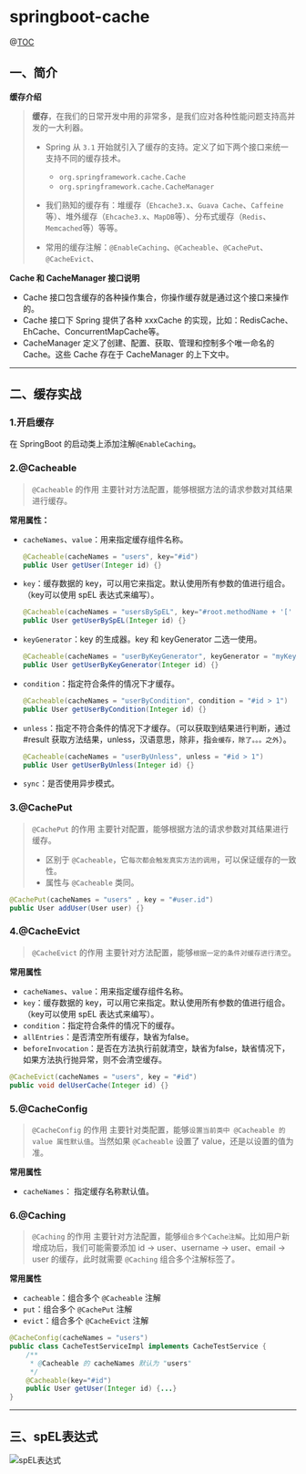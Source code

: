 # springboot-cache

@[TOC](目录)

## 一、简介

**缓存介绍**

> **缓存**，在我们的日常开发中用的非常多，是我们应对各种性能问题支持高并发的一大利器。
>
> * Spring 从 `3.1` 开始就引入了缓存的支持。定义了如下两个接口来统一支持不同的缓存技术。
>   * `org.springframework.cache.Cache`
>   * `org.springframework.cache.CacheManager`
>
> * 我们熟知的缓存有：堆缓存（`Ehcache3.x`、`Guava Cache`、`Caffeine`等）、堆外缓存（`Ehcache3.x`、`MapDB`等）、分布式缓存（`Redis`、`Memcached`等）等等。
> * 常用的缓存注解：`@EnableCaching`、`@Cacheable`、`@CachePut`、`@CacheEvict`、

**Cache 和 CacheManager 接口说明**

* Cache 接口包含缓存的各种操作集合，你操作缓存就是通过这个接口来操作的。
* Cache 接口下 Spring 提供了各种 xxxCache 的实现，比如：RedisCache、EhCache、ConcurrentMapCache等。
* CacheManager 定义了创建、配置、获取、管理和控制多个唯一命名的 Cache。这些 Cache 存在于 CacheManager 的上下文中。
---
## 二、缓存实战

### 1.开启缓存

在 SpringBoot 的启动类上添加注解`@EnableCaching`。


### 2.@Cacheable

> `@Cacheable` 的作用 主要针对方法配置，能够根据方法的请求参数对其结果进行缓存。

**常用属性：**

* `cacheNames`、`value`：用来指定缓存组件名称。

  ```java
  @Cacheable(cacheNames = "users", key="#id")
  public User getUser(Integer id) {}
  ```

* `key`：缓存数据的 key，可以用它来指定。默认使用所有参数的值进行组合。（key可以使用 spEL 表达式来编写）。

  ```java
  @Cacheable(cacheNames = "usersBySpEL", key="#root.methodName + '[' + #id + ']'")
  public User getUserBySpEL(Integer id) {}
  ```

* `keyGenerator`：key 的生成器。key 和 keyGenerator 二选一使用。

  ```java
  @Cacheable(cacheNames = "userByKeyGenerator", keyGenerator = "myKeyGenerator")
  public User getUserByKeyGenerator(Integer id) {}
  ```

* `condition`：指定符合条件的情况下才缓存。

  ```java
  @Cacheable(cacheNames = "userByCondition", condition = "#id > 1")
  public User getUserByCondition(Integer id) {}
  ```

* `unless`：指定不符合条件的情况下才缓存。（可以获取到结果进行判断，通过 #result 获取方法结果，unless，汉语意思，除非，指`会缓存，除了。。。之外`）。

  ```java
  @Cacheable(cacheNames = "userByUnless", unless = "#id > 1")
  public User getUserByUnless(Integer id) {}
  ```

* `sync`：是否使用异步模式。

### 3.@CachePut

> `@CachePut` 的作用 主要针对配置，能够根据方法的请求参数对其结果进行缓存。
>
> * 区别于 `@Cacheable`，它`每次都会触发真实方法的调用`，可以保证缓存的一致性。
> * 属性与 `@Cacheable` 类同。

```java
@CachePut(cacheNames = "users" , key = "#user.id")
public User addUser(User user) {}
```

### 4.@CacheEvict

> `@CacheEvict` 的作用 主要针对方法配置，能够`根据一定的条件对缓存进行清空`。

**常用属性**

* `cacheNames`、`value`：用来指定缓存组件名称。
* `key`：缓存数据的 key，可以用它来指定。默认使用所有参数的值进行组合。（key可以使用 spEL 表达式来编写）。
* `condition`：指定符合条件的情况下的缓存。
* `allEntries`：是否清空所有缓存，缺省为false。
* `beforeInvocation`：是否在方法执行前就清空，缺省为false，缺省情况下，如果方法执行抛异常，则不会清空缓存。

```java
@CacheEvict(cacheNames = "users", key = "#id")
public void delUserCache(Integer id) {}
```

### 5.@CacheConfig

> `@CacheConfig` 的作用 主要针对类配置，能够`设置当前类中 @Cacheable 的 value 属性默认值`。当然如果 `@Cacheable` 设置了 value，还是以设置的值为准。

**常用属性**

* `cacheNames`： 指定缓存名称默认值。

### 6.@Caching

> `@Caching` 的作用 主要针对方法配置，能够`组合多个Cache注解`。比如用户新增成功后，我们可能需要添加 id -> user、username -> user、email -> user 的缓存，此时就需要 `@Caching` 组合多个注解标签了。

**常用属性**

* `cacheable`：组合多个 `@Cacheable` 注解
* `put`：组合多个 `@CachePut` 注解
* `evict`：组合多个 `@CacheEvict` 注解

```java
@CacheConfig(cacheNames = "users")
public class CacheTestServiceImpl implements CacheTestService {
    /**
     * @Cacheable 的 cacheNames 默认为 "users"
     */
    @Cacheable(key="#id")
    public User getUser(Integer id) {...}
}
```

---

## 三、spEL表达式

![spEL表达式](https://img-blog.csdnimg.cn/c9486246cfb546abb3cf558c83002f82.png?x-oss-process=image/watermark,type_d3F5LXplbmhlaQ,shadow_50,text_Q1NETiBAQUNHa2FrYV8=,size_20,color_FFFFFF,t_70,g_se,x_16)

